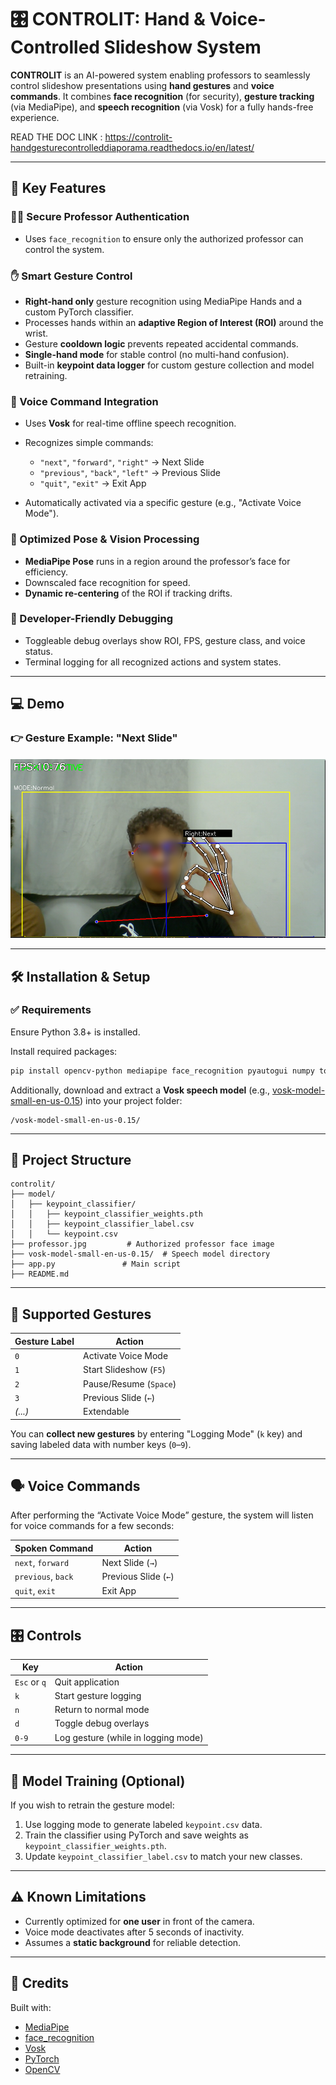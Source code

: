 # 🎛️ CONTROLIT: Hand & Voice-Controlled Slideshow System

**CONTROLIT** is an AI-powered system enabling professors to seamlessly control slideshow presentations using **hand gestures** and **voice commands**. It combines **face recognition** (for security), **gesture tracking** (via MediaPipe), and **speech recognition** (via Vosk) for a fully hands-free experience.

READ THE DOC LINK : https://controlit-handgesturecontrolleddiaporama.readthedocs.io/en/latest/

---

## 🔑 Key Features

### 👨‍🏫 Secure Professor Authentication

* Uses `face_recognition` to ensure only the authorized professor can control the system.

### ✋ Smart Gesture Control

* **Right-hand only** gesture recognition using MediaPipe Hands and a custom PyTorch classifier.
* Processes hands within an **adaptive Region of Interest (ROI)** around the wrist.
* Gesture **cooldown logic** prevents repeated accidental commands.
* **Single-hand mode** for stable control (no multi-hand confusion).
* Built-in **keypoint data logger** for custom gesture collection and model retraining.

### 🎤 Voice Command Integration

* Uses **Vosk** for real-time offline speech recognition.
* Recognizes simple commands:

  * `"next"`, `"forward"`, `"right"` → Next Slide
  * `"previous"`, `"back"`, `"left"` → Previous Slide
  * `"quit"`, `"exit"` → Exit App
* Automatically activated via a specific gesture (e.g., "Activate Voice Mode").

### 🧠 Optimized Pose & Vision Processing

* **MediaPipe Pose** runs in a region around the professor’s face for efficiency.
* Downscaled face recognition for speed.
* **Dynamic re-centering** of the ROI if tracking drifts.

### 🐞 Developer-Friendly Debugging

* Toggleable debug overlays show ROI, FPS, gesture class, and voice status.
* Terminal logging for all recognized actions and system states.

---

## 💻 Demo

### 👉 Gesture Example: "Next Slide"

![Next Slide Gesture](/images/next_up.png)

---

## 🛠️ Installation & Setup

### ✅ Requirements

Ensure Python 3.8+ is installed.

Install required packages:

```bash
pip install opencv-python mediapipe face_recognition pyautogui numpy torch torchvision pytorch-lightning torchmetrics scikit-learn sounddevice vosk
```

Additionally, download and extract a **Vosk speech model** (e.g., [vosk-model-small-en-us-0.15](https://alphacephei.com/vosk/models)) into your project folder:

```
/vosk-model-small-en-us-0.15/
```

---

## 📁 Project Structure

```
controlit/
├── model/
│   ├── keypoint_classifier/
│   │   ├── keypoint_classifier_weights.pth
│   │   ├── keypoint_classifier_label.csv
│   │   └── keypoint.csv
├── professor.jpg         # Authorized professor face image
├── vosk-model-small-en-us-0.15/  # Speech model directory
├── app.py               # Main script
├── README.md
```

---

## 🎯 Supported Gestures

| Gesture Label | Action                 |
| ------------- | ---------------------- |
| `0`           | Activate Voice Mode    |
| `1`           | Start Slideshow (`F5`) |
| `2`           | Pause/Resume (`Space`) |
| `3`           | Previous Slide (`←`)   |
| *(...)*       | Extendable             |

You can **collect new gestures** by entering "Logging Mode" (`k` key) and saving labeled data with number keys (`0`–`9`).

---

## 🗣️ Voice Commands

After performing the “Activate Voice Mode” gesture, the system will listen for voice commands for a few seconds:

| Spoken Command     | Action               |
| ------------------ | -------------------- |
| `next`, `forward`  | Next Slide (`→`)     |
| `previous`, `back` | Previous Slide (`←`) |
| `quit`, `exit`     | Exit App             |

---

## 🎛️ Controls

| Key          | Action                              |
| ------------ | ----------------------------------- |
| `Esc` or `q` | Quit application                    |
| `k`          | Start gesture logging               |
| `n`          | Return to normal mode               |
| `d`          | Toggle debug overlays               |
| `0-9`        | Log gesture (while in logging mode) |

---

## 🧬 Model Training (Optional)

If you wish to retrain the gesture model:

1. Use logging mode to generate labeled `keypoint.csv` data.
2. Train the classifier using PyTorch and save weights as `keypoint_classifier_weights.pth`.
3. Update `keypoint_classifier_label.csv` to match your new classes.

---

## ⚠️ Known Limitations

* Currently optimized for **one user** in front of the camera.
* Voice mode deactivates after 5 seconds of inactivity.
* Assumes a **static background** for reliable detection.

---

## 👥 Credits

Built with:

* [MediaPipe](https://google.github.io/mediapipe/)
* [face\_recognition](https://github.com/ageitgey/face_recognition)
* [Vosk](https://alphacephei.com/vosk/)
* [PyTorch](https://pytorch.org/)
* [OpenCV](https://opencv.org/)

